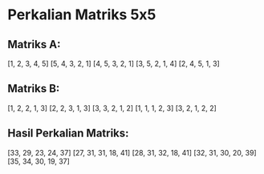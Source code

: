 # Perkalian Matriks 5x5
## Matriks A:
[1, 2, 3, 4, 5]
[5, 4, 3, 2, 1]
[4, 5, 3, 2, 1]
[3, 5, 2, 1, 4]
[2, 4, 5, 1, 3]

## Matriks B:
[1, 2, 2, 1, 3]
[2, 2, 3, 1, 3]
[3, 3, 2, 1, 2]
[1, 1, 1, 2, 3]
[3, 2, 1, 2, 2]

## Hasil Perkalian Matriks:
[33, 29, 23, 24, 37]
[27, 31, 31, 18, 41]
[28, 31, 32, 18, 41]
[32, 31, 30, 20, 39]
[35, 34, 30, 19, 37]
